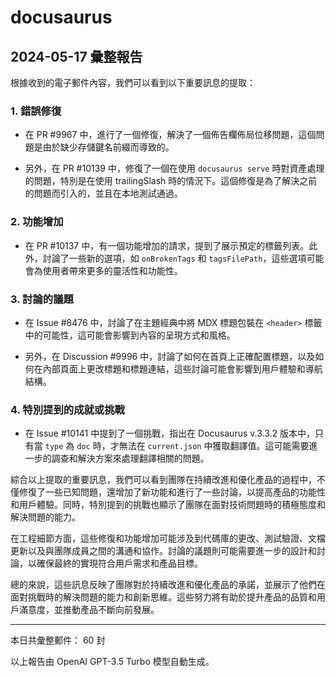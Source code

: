 # docusaurus

## 2024-05-17 彙整報告

根據收到的電子郵件內容，我們可以看到以下重要訊息的提取：



### 1. 錯誤修復

- 在 PR #9967 中，進行了一個修復，解決了一個佈告欄佈局位移問題，這個問題是由於缺少存儲鍵名前綴而導致的。

- 另外，在 PR #10139 中，修復了一個在使用 `docusaurus serve` 時對資產處理的問題，特別是在使用 trailingSlash 時的情況下。這個修復是為了解決之前的問題而引入的，並且在本地測試通過。



### 2. 功能增加

- 在 PR #10137 中，有一個功能增加的請求，提到了展示預定的標籤列表。此外，討論了一些新的選項，如 `onBrokenTags` 和 `tagsFilePath`，這些選項可能會為使用者帶來更多的靈活性和功能性。



### 3. 討論的議題

- 在 Issue #8476 中，討論了在主題經典中將 MDX 標題包裝在 `<header>` 標籤中的可能性，這可能會影響到內容的呈現方式和風格。

- 另外，在 Discussion #9996 中，討論了如何在首頁上正確配置標題，以及如何在內部頁面上更改標題和標題連結，這些討論可能會影響到用戶體驗和導航結構。



### 4. 特別提到的成就或挑戰

- 在 Issue #10141 中提到了一個挑戰，指出在 Docusaurus v.3.3.2 版本中，只有當 `type` 為 `doc` 時，才無法在 `current.json` 中獲取翻譯值。這可能需要進一步的調查和解決方案來處理翻譯相關的問題。



綜合以上提取的重要訊息，我們可以看到團隊在持續改進和優化產品的過程中，不僅修復了一些已知問題，還增加了新功能和進行了一些討論，以提高產品的功能性和用戶體驗。同時，特別提到的挑戰也顯示了團隊在面對技術問題時的積極態度和解決問題的能力。



在工程細節方面，這些修復和功能增加可能涉及到代碼庫的更改、測試驗證、文檔更新以及與團隊成員之間的溝通和協作。討論的議題則可能需要進一步的設計和討論，以確保最終的實現符合用戶需求和產品目標。



總的來說，這些訊息反映了團隊對於持續改進和優化產品的承諾，並展示了他們在面對挑戰時的解決問題的能力和創新思維。這些努力將有助於提升產品的品質和用戶滿意度，並推動產品不斷向前發展。



---



本日共彙整郵件： 60 封



以上報告由 OpenAI GPT-3.5 Turbo 模型自動生成。